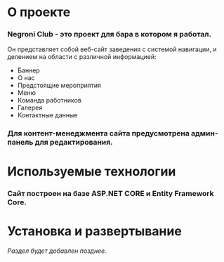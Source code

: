 # **О проекте**
### Negroni Club - это проект для бара в котором я работал.
Он представляет собой веб-сайт заведения с системой навигации, и делением на области
с различной информацией:
- Баннер
- О нас
- Предстоящие мероприятия
- Меню
- Команда работников
- Галерея
- Контактные данные

### Для контент-менеджмента сайта предусмотрена админ-панель для редактирования.

# **Используемые технологии**
### Сайт построен на базе ASP.NET CORE и Entity Framework Core.

# Установка и развертывание
###### Раздел будет добавлен позднее.



